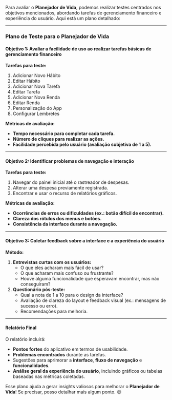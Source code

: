 Para avaliar o **Planejador de Vida**, podemos realizar testes centrados nos objetivos mencionados, abordando tarefas de gerenciamento financeiro e experiência do usuário. Aqui está um plano detalhado:  

---

### **Plano de Teste para o Planejador de Vida**

#### **Objetivo 1: Avaliar a facilidade de uso ao realizar tarefas básicas de gerenciamento financeiro**
**Tarefas para teste:**
1. Adicionar Novo Hábito
2. Editar Hábito
3. Adicionar Nova Tarefa
4. Editar Tarefa
5. Adicionar Nova Renda
6. Editar Renda
7. Personalização do App
8. Configurar Lembretes

**Métricas de avaliação:**
- **Tempo necessário para completar cada tarefa.**
- **Número de cliques para realizar as ações.**
- **Facilidade percebida pelo usuário (avaliação subjetiva de 1 a 5).**

---

#### **Objetivo 2: Identificar problemas de navegação e interação**
**Tarefas para teste:**
1. Navegar do painel inicial até o rastreador de despesas.
2. Alterar uma despesa previamente registrada.
3. Encontrar e usar o recurso de relatórios gráficos.

**Métricas de avaliação:**
- **Ocorrências de erros ou dificuldades (ex.: botão difícil de encontrar).**
- **Clareza dos rótulos dos menus e botões.**
- **Consistência da interface durante a navegação.**

---

#### **Objetivo 3: Coletar feedback sobre a interface e a experiência do usuário**
**Método:**
1. **Entrevistas curtas com os usuários:** 
   - O que eles acharam mais fácil de usar?
   - O que acharam mais confuso ou frustrante?
   - Houve alguma funcionalidade que esperavam encontrar, mas não conseguiram?
2. **Questionário pós-teste:**
   - Qual a nota de 1 a 10 para o design da interface?
   - Avaliação de clareza do layout e feedback visual (ex.: mensagens de sucesso ou erro).
   - Recomendações para melhoria.

---

#### **Relatório Final**
O relatório incluirá:  
- **Pontos fortes** do aplicativo em termos de usabilidade.  
- **Problemas encontrados** durante as tarefas.  
- Sugestões para aprimorar a **interface**, **fluxo de navegação** e **funcionalidades**.  
- **Análise geral da experiência do usuário**, incluindo gráficos ou tabelas baseadas nas métricas coletadas.  

Esse plano ajuda a gerar insights valiosos para melhorar o **Planejador de Vida**! Se precisar, posso detalhar mais algum ponto. 😊
